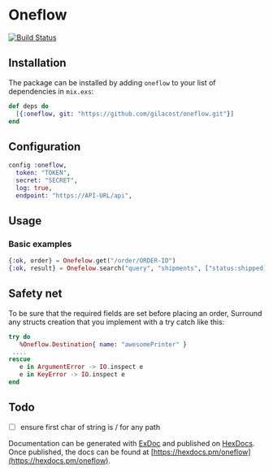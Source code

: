 # Oneflow

[![Build Status](https://travis-ci.org/gilacost/oneflow.svg?branch=master)](https://travis-ci.org/sticksnleaves/oneflow)
<!-- [![Coverage Status](https://coveralls.io/repos/github/gilacost/oneflow/badge.svg?branch=master)](https://coveralls.io/github/gilacost/oneflow?branch=master) -->

## Installation

The package can be installed
by adding `oneflow` to your list of dependencies in `mix.exs`:

```elixir
def deps do
  [{:oneflow, git: "https://github.com/gilacost/oneflow.git"}]
end
```


## Configuration

```elixir
config :oneflow,
  token: "TOKEN",
  secret: "SECRET",
  log: true,
  endpoint: "https://API-URL/api",
```


## Usage


### Basic examples

```elixir
{:ok, order} = Onefelow.get("/order/ORDER-ID")
{:ok, result} = Onefelow.search("query", "shipments", ["status:shipped])
```

## Safety net

To be sure that the required fields are set before placing an order,
Surround any structs creation that you implement with a try catch like this:


```elixir
try do
   %Oneflow.Destination{ name: "awesomePrinter" }
 ....
rescue
   e in ArgumentError -> IO.inspect e
   e in KeyError -> IO.inspect e
end
```

## Todo
 - [ ] ensure first char of string is / for any path

Documentation can be generated with [ExDoc](https://github.com/elixir-lang/ex_doc)
and published on [HexDocs](https://hexdocs.pm). Once published, the docs can
be found at [https://hexdocs.pm/oneflow](https://hexdocs.pm/oneflow).
